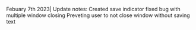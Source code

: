 Febuary 7th 2023|
Update notes:
  Created save indicator
  fixed bug with multiple window closing
  Preveting user to not close window without saving text
